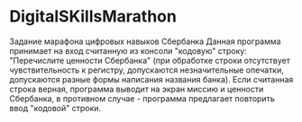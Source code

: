 # DigitalSKillsMarathon
 Задание марафона цифровых навыков Сбербанка
Данная программа принимает на вход считанную из консоли "кодовую" строку: "Перечислите ценности Сбербанка" (при обработке строки отсутствует чувствительность к регистру, допускаются незначительные опечатки, допускаются разные формы написания названия банка). Если считанная строка верная, программа выводит на экран миссию и ценности Сбербанка, в противном случае - программа предлагает повторить ввод "кодовой" строки. 
